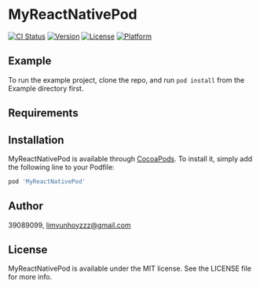 # MyReactNativePod

[![CI Status](https://img.shields.io/travis/39089099/MyReactNativePod.svg?style=flat)](https://travis-ci.org/39089099/MyReactNativePod)
[![Version](https://img.shields.io/cocoapods/v/MyReactNativePod.svg?style=flat)](https://cocoapods.org/pods/MyReactNativePod)
[![License](https://img.shields.io/cocoapods/l/MyReactNativePod.svg?style=flat)](https://cocoapods.org/pods/MyReactNativePod)
[![Platform](https://img.shields.io/cocoapods/p/MyReactNativePod.svg?style=flat)](https://cocoapods.org/pods/MyReactNativePod)

## Example

To run the example project, clone the repo, and run `pod install` from the Example directory first.

## Requirements

## Installation

MyReactNativePod is available through [CocoaPods](https://cocoapods.org). To install
it, simply add the following line to your Podfile:

```ruby
pod 'MyReactNativePod'
```

## Author

39089099, limvunhoyzzz@gmail.com

## License

MyReactNativePod is available under the MIT license. See the LICENSE file for more info.
